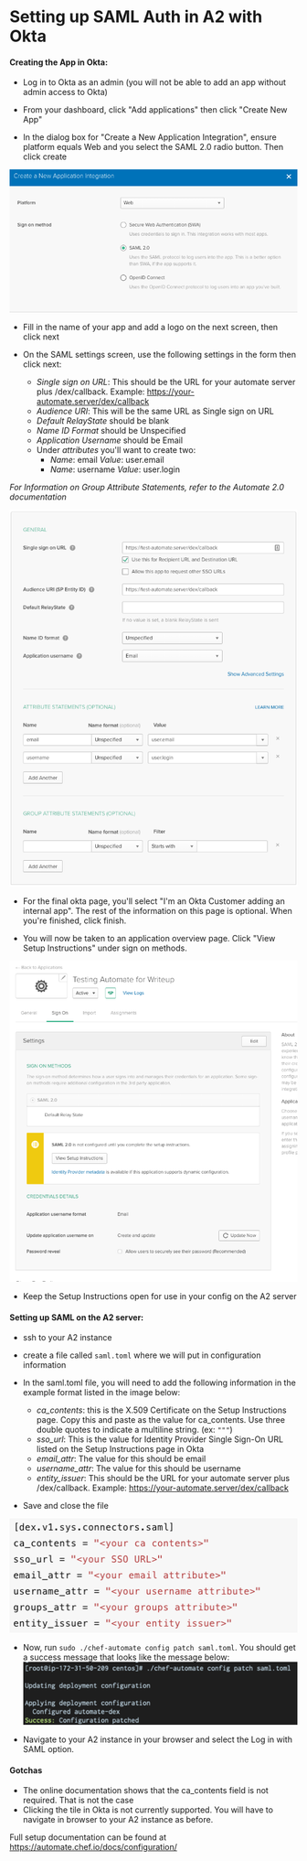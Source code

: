 # Setting up SAML Auth in A2 with Okta

#### Creating the App in Okta: 
- Log in to Okta as an admin (you will not be able to add an app without admin access to Okta)

- From your dashboard, click "Add applications" then click "Create New App"

- In the dialog box for "Create a New Application Integration", ensure platform equals Web and you select the SAML 2.0 radio button. Then click create

![](images/new-app-dialog.png)

- Fill in the name of your app and add a logo on the next screen, then click next

- On the SAML settings screen, use the following settings in the form then click next: 
    - *Single sign on URL*: This should be the URL for your automate server plus /dex/callback. Example: https://your-automate.server/dex/callback 
    - *Audience URI*: This will be the same URL as Single sign on URL
    - *Default RelayState* should be blank
    - *Name ID Format* should be Unspecified
    - *Application Username* should be Email
    - Under *attributes* you'll want to create two:
        - *Name*: email  *Value*: user.email
        - *Name*: username    *Value*: user.login

*_For Information on Group Attribute Statements, refer to the Automate 2.0 documentation_*

![](images/saml-settings-okta.png)

- For the final okta page, you'll select "I'm an Okta Customer adding an internal app". The rest of the information on this page is optional. When you're finished, click finish. 

- You will now be taken to an application overview page. Click "View Setup Instructions" under sign on methods.

![](images/application-overview.png)

- Keep the Setup Instructions open for use in your config on the A2 server

#### Setting up SAML on the A2 server: 
- ssh to your A2 instance
- create a file called `saml.toml` where we will put in configuration information
- In the saml.toml file, you will need to add the following information in the example format listed in the image below: 
    - *ca_contents*: this is the X.509 Certificate on the Setup Instructions page. Copy this and paste as the value for ca_contents. Use three double quotes to indicate a multiline string. (ex: `"""`)
    - *sso_url*: This is the value for Identity Provider Single Sign-On URL listed on the Setup Instructions page in Okta
    - *email_attr*: The value for this should be email
    - *username_attr*: The value for this should be username
    - *entity_issuer*: This should be the URL for your automate server plus /dex/callback. Example: https://your-automate.server/dex/callback

- Save and close the file

![](images/saml-toml-format.png)

- Now, run `sudo ./chef-automate config patch saml.toml`. You should get a success message that looks like the message below:
![](images/patch-success.png)

- Navigate to your A2 instance in your browser and select the Log in with SAML option.

#### Gotchas
- The online documentation shows that the ca_contents field is not required. That is not the case
- Clicking the tile in Okta is not currently supported. You will have to navigate in browser to your A2 instance as before. 

Full setup documentation can be found at https://automate.chef.io/docs/configuration/ 